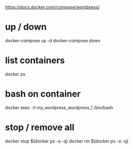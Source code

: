 https://docs.docker.com/compose/wordpress/

# up / down
docker-compose up -d
docker-compose down

# list containers
docker ps

# bash on container
docker exec -it my_wordpress_wordpress_1 /bin/bash

# stop / remove all
docker stop $(docker ps -a -q)
docker rm $(docker ps -a -q)